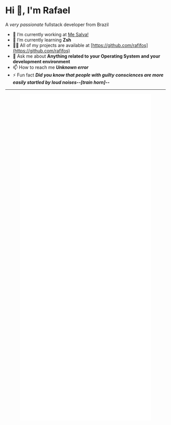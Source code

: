 # Hi 👋, I'm Rafael

A _very passionate_ fullstack developer from Brazil

- 🔭 I’m currently working at [Me Salva!](https://www.mesalva.com/)
- 🌱 I’m currently learning **Zsh**
- 👨‍💻 All of my projects are available at [https://github.com/rafifos](https://github.com/rafifos)
- 💬 Ask me about **Anything related to your Operating System and your development environment**
- 📫 How to reach me **_Unknown error_**
- ⚡ Fun fact **_Did you know that people with guilty consciences are more easily startled by loud noises--[train horn]--_**

-----

<p align="center">
  <img alt="GitHub Profile Metrics" src="./github-metrics.svg" />
</p>

